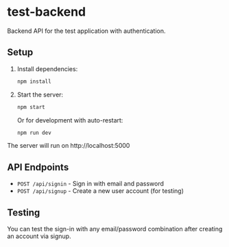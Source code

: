 # test-backend

Backend API for the test application with authentication.

## Setup

1. Install dependencies:
   ```bash
   npm install
   ```

2. Start the server:
   ```bash
   npm start
   ```

   Or for development with auto-restart:
   ```bash
   npm run dev
   ```

The server will run on http://localhost:5000

## API Endpoints

- `POST /api/signin` - Sign in with email and password
- `POST /api/signup` - Create a new user account (for testing)

## Testing

You can test the sign-in with any email/password combination after creating an account via signup.
